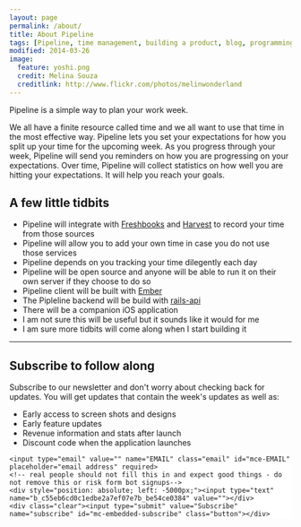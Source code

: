 ```yaml
---
layout: page
permalink: /about/
title: About Pipeline
tags: [Pipeline, time management, building a product, blog, programming, Ruby, Ember, Emberjs]
modified: 2014-03-26
image:
  feature: yoshi.png
  credit: Melina Souza
  creditlink: http://www.flickr.com/photos/melinwonderland
---
```


Pipeline is a simple way to plan your work week.

We all have a finite resource called time and we all want to use that time in the most effective way. Pipeline lets you set your expectations for how you split 
up your time for the upcoming week. As you progress through your week, Pipeline will send you reminders on how you are progressing on your expectations. Over time, 
Pipeline will collect statistics on how well you are hitting your expectations. It will help you reach your goals.

## A few little tidbits

* Pipeline will integrate with [Freshbooks](http://freshbooks.com) and [Harvest](http://getharvest.com) to record your time from those sources
* Pipeline will allow you to add your own time in case you do not use those services
* Pipeline depends on you tracking your time dilegently each day
* Pipeline will be open source and anyone will be able to run it on their own server if they choose to do so
* Pipeline client will be built with [Ember](http://emberjs.com)
* The Pipleline backend will be build with [rails-api](http://github.com/rails-api/rails-api)
* There will be a companion iOS application
* I am not sure this will be useful but it sounds like it would for me
* I am sure more tidbits will come along when I start building it

<hr />

## Subscribe to follow along

Subscribe to our newsletter and don't worry about checking back for updates. You will get updates that contain the week's updates as well as:

* Early access to screen shots and designs
* Early feature updates
* Revenue information and stats after launch
* Discount code when the application launches

<link href="//cdn-images.mailchimp.com/embedcode/slim-081711.css" rel="stylesheet" type="text/css">
<style type="text/css">
	#mc_embed_signup{background:#fff; clear:left; font:14px Helvetica,Arial,sans-serif; }
	/* Add your own MailChimp form style overrides in your site stylesheet or in this style block.
	   We recommend moving this block and the preceding CSS link to the HEAD of your HTML file. */
</style>
<div id="mc_embed_signup">
<form action="http://brilliantfantastic.us8.list-manage.com/subscribe/post?u=c55eb6cd0c1edbe2a7ef07e7b&amp;id=be54ce0384" method="post" id="mc-embedded-subscribe-form" name="mc-embedded-subscribe-form" class="validate" target="_blank" novalidate>
	
	<input type="email" value="" name="EMAIL" class="email" id="mce-EMAIL" placeholder="email address" required>
    <!-- real people should not fill this in and expect good things - do not remove this or risk form bot signups-->
    <div style="position: absolute; left: -5000px;"><input type="text" name="b_c55eb6cd0c1edbe2a7ef07e7b_be54ce0384" value=""></div>
	<div class="clear"><input type="submit" value="Subscribe" name="subscribe" id="mc-embedded-subscribe" class="button"></div>
</form>
</div>
